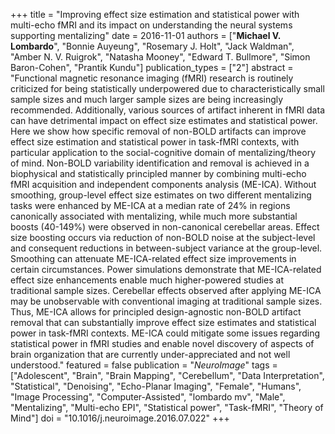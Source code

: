 +++
title = "Improving effect size estimation and statistical power with multi-echo fMRI and its impact on understanding the neural systems supporting mentalizing"
date = 2016-11-01
authors = ["**Michael V. Lombardo**", "Bonnie Auyeung", "Rosemary J. Holt", "Jack Waldman", "Amber N. V. Ruigrok", "Natasha Mooney", "Edward T. Bullmore", "Simon Baron-Cohen", "Prantik Kundu"]
publication_types = ["2"]
abstract = "Functional magnetic resonance imaging (fMRI) research is routinely criticized for being statistically underpowered due to characteristically small sample sizes and much larger sample sizes are being increasingly recommended. Additionally, various sources of artifact inherent in fMRI data can have detrimental impact on effect size estimates and statistical power. Here we show how specific removal of non-BOLD artifacts can improve effect size estimation and statistical power in task-fMRI contexts, with particular application to the social-cognitive domain of mentalizing/theory of mind. Non-BOLD variability identification and removal is achieved in a biophysical and statistically principled manner by combining multi-echo fMRI acquisition and independent components analysis (ME-ICA). Without smoothing, group-level effect size estimates on two different mentalizing tasks were enhanced by ME-ICA at a median rate of 24% in regions canonically associated with mentalizing, while much more substantial boosts (40-149%) were observed in non-canonical cerebellar areas. Effect size boosting occurs via reduction of non-BOLD noise at the subject-level and consequent reductions in between-subject variance at the group-level. Smoothing can attenuate ME-ICA-related effect size improvements in certain circumstances. Power simulations demonstrate that ME-ICA-related effect size enhancements enable much higher-powered studies at traditional sample sizes. Cerebellar effects observed after applying ME-ICA may be unobservable with conventional imaging at traditional sample sizes. Thus, ME-ICA allows for principled design-agnostic non-BOLD artifact removal that can substantially improve effect size estimates and statistical power in task-fMRI contexts. ME-ICA could mitigate some issues regarding statistical power in fMRI studies and enable novel discovery of aspects of brain organization that are currently under-appreciated and not well understood."
featured = false
publication = "*NeuroImage*"
tags = ["Adolescent", "Brain", "Brain Mapping", "Cerebellum", "Data Interpretation", "Statistical", "Denoising", "Echo-Planar Imaging", "Female", "Humans", "Image Processing", "Computer-Assisted", "lombardo mv", "Male", "Mentalizing", "Multi-echo EPI", "Statistical power", "Task-fMRI", "Theory of Mind"]
doi = "10.1016/j.neuroimage.2016.07.022"
+++

